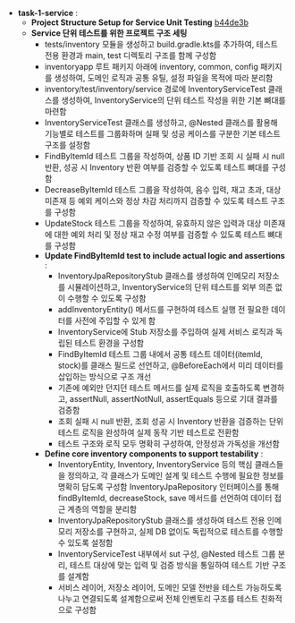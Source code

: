 - **task-1-service** :
    - **Project Structure Setup for Service Unit Testing** [b44de3b](https://github.com/ld5ehom/inventory-qa/commit/b44de3bc604020350cb9dd00f2b48b8967d3fce5)
    - **Service 단위 테스트를 위한 프로젝트 구조 세팅** 
        - tests/inventory 모듈을 생성하고 build.gradle.kts를 추가하여, 테스트 전용 환경과 main, test 디렉토리 구조를 함께 구성함
        - inventoryapp 루트 패키지 아래에 inventory, common, config 패키지를 생성하여, 도메인 로직과 공통 유틸, 설정 파일을 목적에 따라 분리함
        - inventory/test/inventory/service 경로에 InventoryServiceTest 클래스를 생성하여, InventoryService의 단위 테스트 작성을 위한 기본 뼈대를 마련함
        - InventoryServiceTest 클래스를 생성하고, @Nested 클래스를 활용해 기능별로 테스트를 그룹화하며 실패 및 성공 케이스를 구분한 기본 테스트 구조를 설정함
        - FindByItemId 테스트 그룹을 작성하여, 상품 ID 기반 조회 시 실패 시 null 반환, 성공 시 Inventory 반환 여부를 검증할 수 있도록 테스트 뼈대를 구성함
        - DecreaseByItemId 테스트 그룹을 작성하여, 음수 입력, 재고 초과, 대상 미존재 등 예외 케이스와 정상 차감 처리까지 검증할 수 있도록 테스트 구조를 구성함
        - UpdateStock 테스트 그룹을 작성하여, 유효하지 않은 입력과 대상 미존재에 대한 예외 처리 및 정상 재고 수정 여부를 검증할 수 있도록 테스트 뼈대를 구성함
      - **Update FindByItemId test to include actual logic and assertions** :
          - InventoryJpaRepositoryStub 클래스를 생성하여 인메모리 저장소를 시뮬레이션하고, InventoryService의 단위 테스트를 외부 의존 없이 수행할 수 있도록 구성함 
          - addInventoryEntity() 메서드를 구현하여 테스트 실행 전 필요한 데이터를 사전에 주입할 수 있게 함 
          - InventoryService에 Stub 저장소를 주입하여 실제 서비스 로직과 독립된 테스트 환경을 구성함 
          - FindByItemId 테스트 그룹 내에서 공통 테스트 데이터(itemId, stock)를 클래스 필드로 선언하고, @BeforeEach에서 미리 데이터를 삽입하는 방식으로 구조 개선 
          - 기존에 예외만 던지던 테스트 메서드를 실제 로직을 호출하도록 변경하고, assertNull, assertNotNull, assertEquals 등으로 기대 결과를 검증함 
          - 조회 실패 시 null 반환, 조회 성공 시 Inventory 반환을 검증하는 단위 테스트 로직을 완성하여 실제 동작 기반 테스트로 전환함 
          - 테스트 구조와 로직 모두 명확히 구성하여, 안정성과 가독성을 개선함
      - **Define core inventory components to support testability** :
          - InventoryEntity, Inventory, InventoryService 등의 핵심 클래스들을 정의하고, 각 클래스가 도메인 설계 및 테스트 수행에 필요한 정보를 명확히 담도록 구성함  InventoryJpaRepository 인터페이스를 통해 findByItemId, decreaseStock, save 메서드를 선언하여 데이터 접근 계층의 역할을 분리함 
          - InventoryJpaRepositoryStub 클래스를 생성하여 테스트 전용 인메모리 저장소를 구현하고, 실제 DB 없이도 독립적으로 테스트를 수행할 수 있도록 설정함
          - InventoryServiceTest 내부에서 sut 구성, @Nested 테스트 그룹 분리, 테스트 대상에 맞는 입력 및 검증 방식을 통일하여 테스트 기반 구조를 설계함 
          - 서비스 레이어, 저장소 레이어, 도메인 모델 전반을 테스트 가능하도록 나누고 연결되도록 설계함으로써 전체 인벤토리 구조를 테스트 친화적으로 구성함



